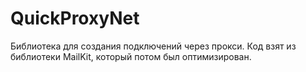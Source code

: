# QuickProxyNet

Библиотека для создания подключений через прокси. Код взят из библиотеки MailKit, который потом был оптимизирован.